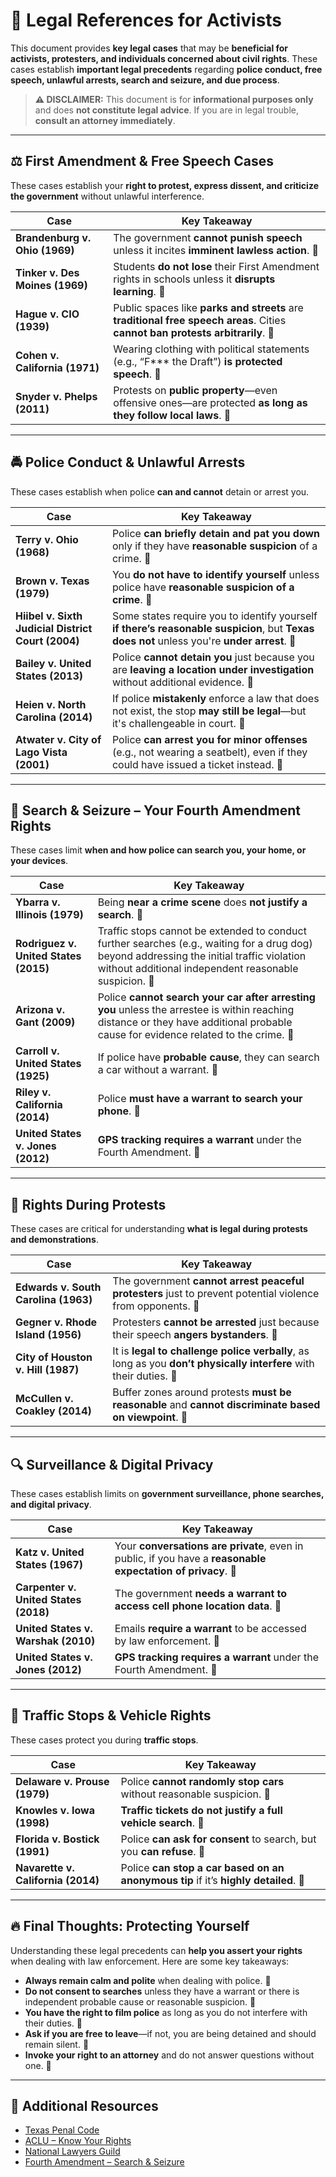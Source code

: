 # 📜 Legal References for Activists

This document provides **key legal cases** that may be **beneficial for activists, protesters, and individuals concerned about civil rights**. These cases establish **important legal precedents** regarding **police conduct, free speech, unlawful arrests, search and seizure, and due process**.

> **⚠ DISCLAIMER:** This document is for **informational purposes only** and does **not constitute legal advice**. If you are in legal trouble, **consult an attorney immediately**.

---

## ⚖ First Amendment & Free Speech Cases
These cases establish your **right to protest, express dissent, and criticize the government** without unlawful interference.

| **Case**                                 | **Key Takeaway**                                                                                                                           |
|------------------------------------------|--------------------------------------------------------------------------------------------------------------------------------------------|
| **Brandenburg v. Ohio (1969)**           | The government **cannot punish speech** unless it incites **imminent lawless action**. 💯                                                   |
| **Tinker v. Des Moines (1969)**          | Students **do not lose** their First Amendment rights in schools unless it **disrupts learning**. 💯                                         |
| **Hague v. CIO (1939)**                  | Public spaces like **parks and streets** are **traditional free speech areas**. Cities **cannot ban protests arbitrarily**. 💯             |
| **Cohen v. California (1971)**           | Wearing clothing with political statements (e.g., “F*** the Draft”) **is protected speech**. 💯                                             |
| **Snyder v. Phelps (2011)**              | Protests on **public property**—even offensive ones—are protected **as long as they follow local laws**. 💯                                  |

---

## 🚔 Police Conduct & Unlawful Arrests
These cases establish when police **can and cannot** detain or arrest you.

| **Case**                                              | **Key Takeaway**                                                                                                                                   |
|-------------------------------------------------------|-----------------------------------------------------------------------------------------------------------------------------------------------------|
| **Terry v. Ohio (1968)**                              | Police **can briefly detain and pat you down** only if they have **reasonable suspicion** of a crime. 💯                                              |
| **Brown v. Texas (1979)**                             | You **do not have to identify yourself** unless police have **reasonable suspicion of a crime**. 💯                                                 |
| **Hiibel v. Sixth Judicial District Court (2004)**    | Some states require you to identify yourself **if there’s reasonable suspicion**, but **Texas does not** unless you're **under arrest**. 💯         |
| **Bailey v. United States (2013)**                    | Police **cannot detain you** just because you are **leaving a location under investigation** without additional evidence. 💯                        |
| **Heien v. North Carolina (2014)**                    | If police **mistakenly** enforce a law that does not exist, the stop **may still be legal**—but it's challengeable in court. 💯                    |
| **Atwater v. City of Lago Vista (2001)**              | Police **can arrest you for minor offenses** (e.g., not wearing a seatbelt), even if they could have issued a ticket instead. 💯                    |

---

## 🚨 Search & Seizure – Your Fourth Amendment Rights
These cases limit **when and how police can search you, your home, or your devices**.

| **Case**                                           | **Key Takeaway**                                                                                                                                                   |
|----------------------------------------------------|---------------------------------------------------------------------------------------------------------------------------------------------------------------------|
| **Ybarra v. Illinois (1979)**                      | Being **near a crime scene** does **not justify a search**. 💯                                                                                                       |
| **Rodriguez v. United States (2015)**              | Traffic stops cannot be extended to conduct further searches (e.g., waiting for a drug dog) beyond addressing the initial traffic violation without additional independent reasonable suspicion. 💯 |
| **Arizona v. Gant (2009)**                         | Police **cannot search your car after arresting you** unless the arrestee is within reaching distance or they have additional probable cause for evidence related to the crime. 💯         |
| **Carroll v. United States (1925)**                | If police have **probable cause**, they can search a car without a warrant. 💯                                                                                       |
| **Riley v. California (2014)**                     | Police **must have a warrant to search your phone**. 💯                                                                                                              |
| **United States v. Jones (2012)**                  | **GPS tracking requires a warrant** under the Fourth Amendment. 💯                                                                                                   |

---

## 🛑 Rights During Protests
These cases are critical for understanding **what is legal during protests and demonstrations**.

| **Case**                                           | **Key Takeaway**                                                                                                                                                  |
|----------------------------------------------------|--------------------------------------------------------------------------------------------------------------------------------------------------------------------|
| **Edwards v. South Carolina (1963)**               | The government **cannot arrest peaceful protesters** just to prevent potential violence from opponents. 💯                                                       |
| **Gegner v. Rhode Island (1956)**                  | Protesters **cannot be arrested** just because their speech **angers bystanders**. 💯                                                                                  |
| **City of Houston v. Hill (1987)**                 | It is **legal to challenge police verbally**, as long as you **don’t physically interfere** with their duties. 💯                                                    |
| **McCullen v. Coakley (2014)**                     | Buffer zones around protests **must be reasonable** and **cannot discriminate based on viewpoint**. 💯                                                                |

---

## 🔍 Surveillance & Digital Privacy
These cases establish limits on **government surveillance, phone searches, and digital privacy**.

| **Case**                                           | **Key Takeaway**                                                                                                                                                   |
|----------------------------------------------------|---------------------------------------------------------------------------------------------------------------------------------------------------------------------|
| **Katz v. United States (1967)**                   | Your **conversations are private**, even in public, if you have a **reasonable expectation of privacy**. 💯                                                        |
| **Carpenter v. United States (2018)**              | The government **needs a warrant to access cell phone location data**. 💯                                                                                          |
| **United States v. Warshak (2010)**                | Emails **require a warrant** to be accessed by law enforcement. 💯                                                                                                   |
| **United States v. Jones (2012)**                  | **GPS tracking requires a warrant** under the Fourth Amendment. 💯                                                                                                   |

---

## 🚗 Traffic Stops & Vehicle Rights
These cases protect you during **traffic stops**.

| **Case**                                           | **Key Takeaway**                                                                                                                                                   |
|----------------------------------------------------|---------------------------------------------------------------------------------------------------------------------------------------------------------------------|
| **Delaware v. Prouse (1979)**                      | Police **cannot randomly stop cars** without reasonable suspicion. 💯                                                                                               |
| **Knowles v. Iowa (1998)**                         | **Traffic tickets do not justify a full vehicle search**. 💯                                                                                                        |
| **Florida v. Bostick (1991)**                      | Police **can ask for consent** to search, but you **can refuse**. 💯                                                                                                 |
| **Navarette v. California (2014)**               | Police **can stop a car based on an anonymous tip** if it’s **highly detailed**. 💯                                                                                  |

---

## 🔥 Final Thoughts: Protecting Yourself
Understanding these legal precedents can **help you assert your rights** when dealing with law enforcement. Here are some key takeaways:

- **Always remain calm and polite** when dealing with police. 💯
- **Do not consent to searches** unless they have a warrant or there is independent probable cause or reasonable suspicion. 💯
- **You have the right to film police** as long as you do not interfere with their duties. 💯
- **Ask if you are free to leave**—if not, you are being detained and should remain silent. 💯
- **Invoke your right to an attorney** and do not answer questions without one. 💯

---

## 📌 Additional Resources
- [Texas Penal Code](https://statutes.capitol.texas.gov/?link=PE)
- [ACLU – Know Your Rights](https://www.aclu.org/know-your-rights)
- [National Lawyers Guild](https://www.nlg.org/)
- [Fourth Amendment – Search & Seizure](https://constitution.congress.gov/constitution/amendment-4/)
